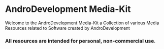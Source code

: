 # AndroDevelopment Media-Kit

Welcome to the AndroDevelopment Media-Kit a Collection of various Media Resources related to Software created by AndroDevelopment 

### All resources are  intended for personal, non-commercial use.

